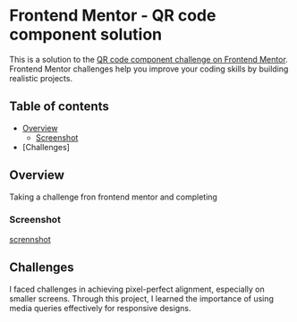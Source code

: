 # Frontend Mentor - QR code component solution

This is a solution to the [QR code component challenge on Frontend Mentor](https://www.frontendmentor.io/challenges/qr-code-component-iux_sIO_H). Frontend Mentor challenges help you improve your coding skills by building realistic projects. 

## Table of contents

- [Overview](#overview)
  - [Screenshot](#screenshot)
- [Challenges]



## Overview
  Taking a challenge fron frontend mentor and completing

### Screenshot

[scrennshot](./Final-Image/Desktop-View.png)

## Challenges 
  I faced challenges in achieving pixel-perfect alignment, especially on smaller screens. Through this project, I learned the importance of using media queries effectively for responsive designs.